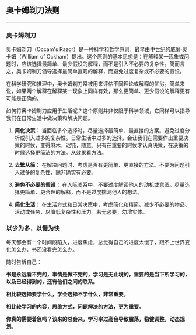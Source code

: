 ## 奥卡姆剃刀法则

---

### 奥卡姆剃刀

奥卡姆剃刀（Occam's Razor）是一种科学和哲学原则，最早由中世纪的威廉·奥卡姆（William of Ockham）提出。这个原则的基本思想是：在解释某一现象或问题时，应该选择最简单、最少假设的解释，而不是引入不必要的复杂性。简而言之，奥卡姆剃刀倡导选择最简单直观的解释，而避免过度复杂或不必要的假设。

在科学研究和推理中，奥卡姆剃刀常被用来评估不同理论或解释的优劣。简单来说，如果两个解释在解释某一现象上同样有效，那么更简单、更少假设的解释更有可能是正确的。

如何将奥卡姆剃刀应用于生活呢？这个原则并非仅限于科学领域，它同样可以指导我们在日常生活中做决策和解决问题。

1. **简化决策：** 当面临多个选择时，尽量选择最简单、最直接的方案。避免过度分析或引入过多的复杂性。日常生活中过多的选择，会让我们在需要作出重要决策的时候，变得麻木，迟钝，随意。只有在重要的时候才认真决策，在决策的时候选择更简洁的方法。从效果看方法。

2. **去繁从简：** 在解决问题时，考虑是否有更简单、更直接的方法。不要为问题引入过多的复杂性，除非确实有必要。

3. **避免不必要的假设：** 在人际关系中，不要过度解读他人的动机或意图。尽量选择更简单、更合理的解释，而不是过度揣测他人的想法。

4. **简化生活：** 在生活方式和日常决策中，考虑简化和精简。减少不必要的物品、活动或任务，以降低复杂性和压力。若无必要，勿增实体。

### 以少为多，以慢为快

每天都会有一个时间段陷入，进度焦虑，总觉得自己的进度太慢了，跟不上世界变化怎么办，书还没看完怎么办。

随时告诉自己：

**书是永远看不完的，事情是做不完的，学习是无止境的，重要的是当下所学习的，以及已经得到的，还有他们之间的联系。**

**相比较选择要学什么，学会选择不学什么，非常重要。**

**相比较学习的内容，思维方式，问题解决的方法，更为重要。**

**你真的需要着急吗？该来的总会来，学习率过高会导致震荡，稳健调整，动态规划。**
